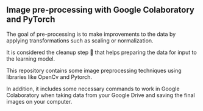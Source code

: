 ## Image pre-processing with Google Colaboratory and PyTorch 

The goal of pre-processing is to make improvements to the data by applying transformations such as scaling or normalization.

It is considered the cleanup step 🧹 that helps preparing the data for input to the learning model.

This repository contains some image preprocessing techniques using libraries like OpenCv and Pytorch.

In addition, it includes some necessary commands to work in Google Colaboratory when taking data from your Google Drive
and saving the final images on your computer.




